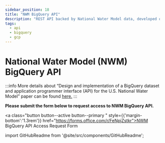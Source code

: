 ```yaml
---
sidebar_position: 18
title: "NWM BigQuery API"
description: "REST API backed by National Water Model data, developed on Google Cloud Platform"
tags:
  - api
  - bigquery
  - gcp
---
```


# National Water Model (NWM) BigQuery API

:::info
More details about “Design and implementation of a BigQuery dataset and application programmer interface (API) for the U.S. National Water Model” paper can be found [here.](https://authors.elsevier.com/c/1jNAA4sKhEd5Kn)
:::

**Please submit the form below to request access to NWM BigQuery API.**

<a class="button button--active button--primary " style={{'margin-bottom':'1.3rem'}} href="https://forms.office.com/r/FeNpjZstkr">NWM BigQuery API Access Request Form</a>


import GitHubReadme from '@site/src/components/GitHubReadme';
 
<GitHubReadme username="BYU-Hydroinformatics" repo="api-nwm-gcp" />

